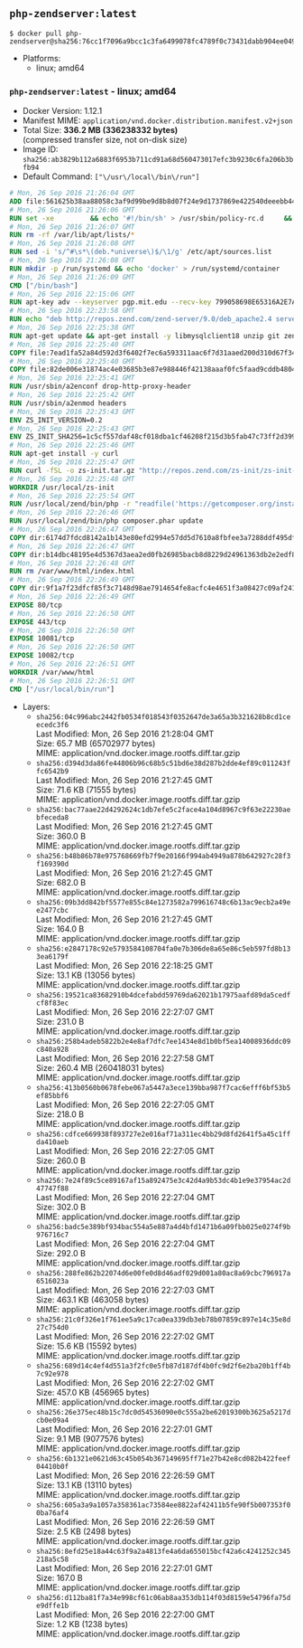 ## `php-zendserver:latest`

```console
$ docker pull php-zendserver@sha256:76cc1f7096a9bcc1c3fa6499078fc4789f0c73431dabb904ee0497ba5cef7645
```

-	Platforms:
	-	linux; amd64

### `php-zendserver:latest` - linux; amd64

-	Docker Version: 1.12.1
-	Manifest MIME: `application/vnd.docker.distribution.manifest.v2+json`
-	Total Size: **336.2 MB (336238332 bytes)**  
	(compressed transfer size, not on-disk size)
-	Image ID: `sha256:ab3829b112a6883f6953b711cd91a68d560473017efc3b9230c6fa206b3bfb94`
-	Default Command: `["\/usr\/local\/bin\/run"]`

```dockerfile
# Mon, 26 Sep 2016 21:26:04 GMT
ADD file:561625b38aa88058c3af9d99be9d8b8d07f24e9d1737869e422540deeebb4443 in / 
# Mon, 26 Sep 2016 21:26:06 GMT
RUN set -xe 		&& echo '#!/bin/sh' > /usr/sbin/policy-rc.d 	&& echo 'exit 101' >> /usr/sbin/policy-rc.d 	&& chmod +x /usr/sbin/policy-rc.d 		&& dpkg-divert --local --rename --add /sbin/initctl 	&& cp -a /usr/sbin/policy-rc.d /sbin/initctl 	&& sed -i 's/^exit.*/exit 0/' /sbin/initctl 		&& echo 'force-unsafe-io' > /etc/dpkg/dpkg.cfg.d/docker-apt-speedup 		&& echo 'DPkg::Post-Invoke { "rm -f /var/cache/apt/archives/*.deb /var/cache/apt/archives/partial/*.deb /var/cache/apt/*.bin || true"; };' > /etc/apt/apt.conf.d/docker-clean 	&& echo 'APT::Update::Post-Invoke { "rm -f /var/cache/apt/archives/*.deb /var/cache/apt/archives/partial/*.deb /var/cache/apt/*.bin || true"; };' >> /etc/apt/apt.conf.d/docker-clean 	&& echo 'Dir::Cache::pkgcache ""; Dir::Cache::srcpkgcache "";' >> /etc/apt/apt.conf.d/docker-clean 		&& echo 'Acquire::Languages "none";' > /etc/apt/apt.conf.d/docker-no-languages 		&& echo 'Acquire::GzipIndexes "true"; Acquire::CompressionTypes::Order:: "gz";' > /etc/apt/apt.conf.d/docker-gzip-indexes 		&& echo 'Apt::AutoRemove::SuggestsImportant "false";' > /etc/apt/apt.conf.d/docker-autoremove-suggests
# Mon, 26 Sep 2016 21:26:07 GMT
RUN rm -rf /var/lib/apt/lists/*
# Mon, 26 Sep 2016 21:26:08 GMT
RUN sed -i 's/^#\s*\(deb.*universe\)$/\1/g' /etc/apt/sources.list
# Mon, 26 Sep 2016 21:26:08 GMT
RUN mkdir -p /run/systemd && echo 'docker' > /run/systemd/container
# Mon, 26 Sep 2016 21:26:09 GMT
CMD ["/bin/bash"]
# Mon, 26 Sep 2016 22:15:06 GMT
RUN apt-key adv --keyserver pgp.mit.edu --recv-key 799058698E65316A2E7A4FF42EAE1437F7D2C623
# Mon, 26 Sep 2016 22:23:58 GMT
RUN echo "deb http://repos.zend.com/zend-server/9.0/deb_apache2.4 server non-free" >> /etc/apt/sources.list.d/zend-server.list
# Mon, 26 Sep 2016 22:25:38 GMT
RUN apt-get update && apt-get install -y libmysqlclient18 unzip git zend-server-php-7.0 && /usr/local/zend/bin/zendctl.sh stop
# Mon, 26 Sep 2016 22:25:40 GMT
COPY file:7ead1fa52a84d592d3f6402f7ec6a593311aac6f7d31aaed200d310d67f34d54 in /etc/ 
# Mon, 26 Sep 2016 22:25:40 GMT
COPY file:82de006e31874ac4e03685b3e87e988446f42138aaaf0fc5faad9cddb48040ba in /etc/apache2/conf-available 
# Mon, 26 Sep 2016 22:25:41 GMT
RUN /usr/sbin/a2enconf drop-http-proxy-header
# Mon, 26 Sep 2016 22:25:42 GMT
RUN /usr/sbin/a2enmod headers
# Mon, 26 Sep 2016 22:25:43 GMT
ENV ZS_INIT_VERSION=0.2
# Mon, 26 Sep 2016 22:25:43 GMT
ENV ZS_INIT_SHA256=1c5cf557daf48cf018dba1cf46208f215d3b5fab47c73ff2d39988581ebd6932
# Mon, 26 Sep 2016 22:25:46 GMT
RUN apt-get install -y curl
# Mon, 26 Sep 2016 22:25:47 GMT
RUN curl -fSL -o zs-init.tar.gz "http://repos.zend.com/zs-init/zs-init-docker-${ZS_INIT_VERSION}.tar.gz"     && echo "${ZS_INIT_SHA256} *zs-init.tar.gz" | sha256sum -c -     && mkdir /usr/local/zs-init     && tar xzf zs-init.tar.gz --strip-components=1 -C /usr/local/zs-init     && rm zs-init.tar.gz
# Mon, 26 Sep 2016 22:25:48 GMT
WORKDIR /usr/local/zs-init
# Mon, 26 Sep 2016 22:25:54 GMT
RUN /usr/local/zend/bin/php -r "readfile('https://getcomposer.org/installer');" | /usr/local/zend/bin/php
# Mon, 26 Sep 2016 22:26:46 GMT
RUN /usr/local/zend/bin/php composer.phar update
# Mon, 26 Sep 2016 22:26:47 GMT
COPY dir:6174d7fdcd8142a1b143e80efd2994e57dd5d7610a8fbfee3a7288ddf495dfdf in /usr/local/bin 
# Mon, 26 Sep 2016 22:26:47 GMT
COPY dir:b14dbc48195e4d5367d3aea2ed0fb26985bacb8d8229d24961363db2e2edf8f0 in /usr/local/zend/var/plugins/ 
# Mon, 26 Sep 2016 22:26:48 GMT
RUN rm /var/www/html/index.html
# Mon, 26 Sep 2016 22:26:49 GMT
COPY dir:9f1a7f23dfcf85f3c7148d98ae7914654fe8acfc4e4651f3a08427c09af24198 in /var/www/html 
# Mon, 26 Sep 2016 22:26:49 GMT
EXPOSE 80/tcp
# Mon, 26 Sep 2016 22:26:50 GMT
EXPOSE 443/tcp
# Mon, 26 Sep 2016 22:26:50 GMT
EXPOSE 10081/tcp
# Mon, 26 Sep 2016 22:26:50 GMT
EXPOSE 10082/tcp
# Mon, 26 Sep 2016 22:26:51 GMT
WORKDIR /var/www/html
# Mon, 26 Sep 2016 22:26:51 GMT
CMD ["/usr/local/bin/run"]
```

-	Layers:
	-	`sha256:04c996abc2442fb0534f018543f0352647de3a65a3b321628b8cd1ceecedc3f6`  
		Last Modified: Mon, 26 Sep 2016 21:28:04 GMT  
		Size: 65.7 MB (65702977 bytes)  
		MIME: application/vnd.docker.image.rootfs.diff.tar.gzip
	-	`sha256:d394d3da86fe44806b96c68b5c51bd6e38d287b2dde4ef89c011243ffc6542b9`  
		Last Modified: Mon, 26 Sep 2016 21:27:45 GMT  
		Size: 71.6 KB (71555 bytes)  
		MIME: application/vnd.docker.image.rootfs.diff.tar.gzip
	-	`sha256:bac77aae22d4292624c1db7efe5c2face4a104d8967c9f63e22230aebfeceda8`  
		Last Modified: Mon, 26 Sep 2016 21:27:45 GMT  
		Size: 360.0 B  
		MIME: application/vnd.docker.image.rootfs.diff.tar.gzip
	-	`sha256:b48b86b78e975768669fb7f9e20166f994ab4949a878b642927c28f3f169390d`  
		Last Modified: Mon, 26 Sep 2016 21:27:45 GMT  
		Size: 682.0 B  
		MIME: application/vnd.docker.image.rootfs.diff.tar.gzip
	-	`sha256:09b3dd842bf5577e855c84e1273582a799616748c6b13ac9ecb2a49ee2477cbc`  
		Last Modified: Mon, 26 Sep 2016 21:27:45 GMT  
		Size: 164.0 B  
		MIME: application/vnd.docker.image.rootfs.diff.tar.gzip
	-	`sha256:e2847178c92e5793584108704fa0e7b306de8a65e86c5eb597fd8b133ea6179f`  
		Last Modified: Mon, 26 Sep 2016 22:18:25 GMT  
		Size: 13.1 KB (13056 bytes)  
		MIME: application/vnd.docker.image.rootfs.diff.tar.gzip
	-	`sha256:19521ca83682910b4dcefabdd59769da62021b17975aafd89da5cedfcf8f83ec`  
		Last Modified: Mon, 26 Sep 2016 22:27:07 GMT  
		Size: 231.0 B  
		MIME: application/vnd.docker.image.rootfs.diff.tar.gzip
	-	`sha256:258b4adeb5822b2e4e8af7dfc7ee1434e8d1b0bf5ea14008936ddc09c840a928`  
		Last Modified: Mon, 26 Sep 2016 22:27:58 GMT  
		Size: 260.4 MB (260418031 bytes)  
		MIME: application/vnd.docker.image.rootfs.diff.tar.gzip
	-	`sha256:413b0560b0678febe067a5447a3ece139bba987f7cac6efff6bf53b5ef85bbf6`  
		Last Modified: Mon, 26 Sep 2016 22:27:05 GMT  
		Size: 218.0 B  
		MIME: application/vnd.docker.image.rootfs.diff.tar.gzip
	-	`sha256:cdfce669938f893727e2e016af71a311ec4bb29d8fd2641f5a45c1ffda410aeb`  
		Last Modified: Mon, 26 Sep 2016 22:27:05 GMT  
		Size: 260.0 B  
		MIME: application/vnd.docker.image.rootfs.diff.tar.gzip
	-	`sha256:7e24f89c5ce89167af15a892475e3c42d4a9b53dc4b1e9e37954ac2d47747f88`  
		Last Modified: Mon, 26 Sep 2016 22:27:04 GMT  
		Size: 302.0 B  
		MIME: application/vnd.docker.image.rootfs.diff.tar.gzip
	-	`sha256:badc5e389bf934bac554a5e887a4d4bfd1471b6a09fbb025e0274f9b976716c7`  
		Last Modified: Mon, 26 Sep 2016 22:27:04 GMT  
		Size: 292.0 B  
		MIME: application/vnd.docker.image.rootfs.diff.tar.gzip
	-	`sha256:288fe862b22074d6e00fe0d8d46adf029d001a80ac8a69cbc796917a6516023a`  
		Last Modified: Mon, 26 Sep 2016 22:27:03 GMT  
		Size: 463.1 KB (463058 bytes)  
		MIME: application/vnd.docker.image.rootfs.diff.tar.gzip
	-	`sha256:21c0f326e1f761ee5a9c17ca0ea339db3eb78b07859c897e14c35e8d27c754d0`  
		Last Modified: Mon, 26 Sep 2016 22:27:02 GMT  
		Size: 15.6 KB (15592 bytes)  
		MIME: application/vnd.docker.image.rootfs.diff.tar.gzip
	-	`sha256:689d14c4ef4d551a3f2fc0e5fb87d187df4b0fc9d2f6e2ba20b1ff4b7c92e978`  
		Last Modified: Mon, 26 Sep 2016 22:27:02 GMT  
		Size: 457.0 KB (456965 bytes)  
		MIME: application/vnd.docker.image.rootfs.diff.tar.gzip
	-	`sha256:26e375ec48b15c7dc0d54536090e0c555a2be62019300b3625a5217dcb0e09a4`  
		Last Modified: Mon, 26 Sep 2016 22:27:01 GMT  
		Size: 9.1 MB (9077576 bytes)  
		MIME: application/vnd.docker.image.rootfs.diff.tar.gzip
	-	`sha256:6b1321e0621d63c45b054b367149695ff71e27b42e8cd082b422feef04410b0f`  
		Last Modified: Mon, 26 Sep 2016 22:26:59 GMT  
		Size: 13.1 KB (13110 bytes)  
		MIME: application/vnd.docker.image.rootfs.diff.tar.gzip
	-	`sha256:605a3a9a1057a358361ac73584ee8822af42411b5fe90f5b007353f00ba76af4`  
		Last Modified: Mon, 26 Sep 2016 22:26:59 GMT  
		Size: 2.5 KB (2498 bytes)  
		MIME: application/vnd.docker.image.rootfs.diff.tar.gzip
	-	`sha256:8efd25e18a44c63f9a2a4813fe4a6da655015bcf42a6c4241252c345218a5c58`  
		Last Modified: Mon, 26 Sep 2016 22:27:01 GMT  
		Size: 167.0 B  
		MIME: application/vnd.docker.image.rootfs.diff.tar.gzip
	-	`sha256:d112ba81f7a34e998cf61c06ab8aa353db114f03d8159e54796fa75de9dffe1b`  
		Last Modified: Mon, 26 Sep 2016 22:27:00 GMT  
		Size: 1.2 KB (1238 bytes)  
		MIME: application/vnd.docker.image.rootfs.diff.tar.gzip
